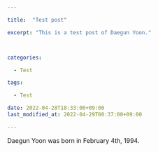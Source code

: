 ```yaml
---

title:  "Test post"

excerpt: "This is a test post of Daegun Yoon."



categories:

  - Test

tags:

  - Test

date: 2022-04-28T18:33:00+09:00
last_modified_at: 2022-04-29T00:37:00+09:00

---
```



Daegun Yoon was born in February 4th, 1994.
